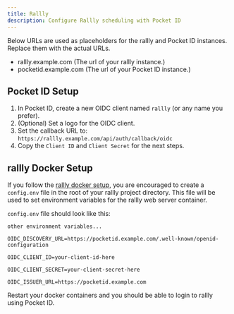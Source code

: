 ```yaml
---
title: Rallly
description: Configure Rallly scheduling with Pocket ID
---
```


Below URLs are used as placeholders for the rallly and Pocket ID instances. Replace them with the actual URLs.

- rallly.example.com (The url of your rallly instance.)
- pocketid.example.com (The url of your Pocket ID instance.)

## Pocket ID Setup

1. In Pocket ID, create a new OIDC client named `rallly` (or any name you prefer).
2. (Optional) Set a logo for the OIDC client.
3. Set the callback URL to: `https://rallly.example.com/api/auth/callback/oidc`
4. Copy the `Client ID` and `Client Secret` for the next steps.

## rallly Docker Setup

If you follow the [rallly docker setup](https://support.rallly.co/self-hosting/installation/docker#setup-instructions), you are encouraged to create a `config.env` file in the root of your rallly project directory. This file will be used to set environment variables for the rallly web server container.

`config.env` file should look like this:

```env
other environment variables...

OIDC_DISCOVERY_URL=https://pocketid.example.com/.well-known/openid-configuration

OIDC_CLIENT_ID=your-client-id-here

OIDC_CLIENT_SECRET=your-client-secret-here

OIDC_ISSUER_URL=https://pocketid.example.com
```

Restart your docker containers and you should be able to login to rallly using Pocket ID.
